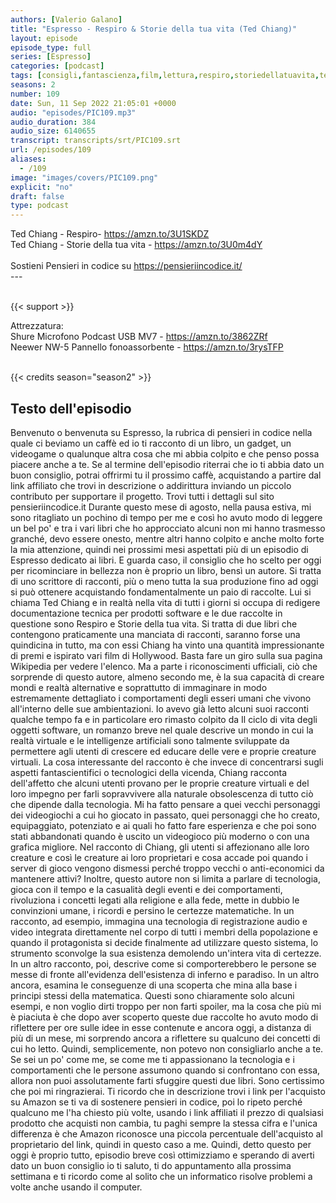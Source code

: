 ```yaml
---
authors: [Valerio Galano]
title: "Espresso - Respiro & Storie della tua vita (Ted Chiang)"
layout: episode
episode_type: full
series: [Espresso]
categories: [podcast]
tags: [consigli,fantascienza,film,lettura,respiro,storiedellatuavita,tedchiang]
seasons: 2
number: 109
date: Sun, 11 Sep 2022 21:05:01 +0000
audio: "episodes/PIC109.mp3"
audio_duration: 384
audio_size: 6140655
transcript: transcripts/srt/PIC109.srt
url: /episodes/109
aliases: 
  - /109
image: "images/covers/PIC109.png"
explicit: "no"
draft: false
type: podcast
---
```

Ted Chiang - Respiro- <a href="https://amzn.to/3U1SKDZ" rel="noopener">https://amzn.to/3U1SKDZ</a> <br />
Ted Chiang - Storie della tua vita - <a href="https://amzn.to/3U0m4dY" rel="noopener">https://amzn.to/3U0m4dY</a> <br />
<br />
Sostieni Pensieri in codice su <a href="https://pensieriincodice.it/" rel="noopener">https://pensieriincodice.it/</a> <br />
---<br />
<br />


{{< support >}}

Attrezzatura:<br />
Shure Microfono Podcast USB MV7 - <a href="https://amzn.to/3862ZRf" rel="noopener">https://amzn.to/3862ZRf</a> <br />
Neewer NW-5 Pannello fonoassorbente - <a href="https://amzn.to/3rysTFP" rel="noopener">https://amzn.to/3rysTFP</a> <br />
<br />


{{< credits season="season2" >}}

<!-- more -->

## Testo dell'episodio

Benvenuto o benvenuta su Espresso, la rubrica di pensieri in codice nella quale ci beviamo
un caffè ed io ti racconto di un libro, un gadget, un videogame o qualunque altra cosa
che mi abbia colpito e che penso possa piacere anche a te.
Se al termine dell'episodio riterrai che io ti abbia dato un buon consiglio, potrai
offrirmi tu il prossimo caffè, acquistando a partire dal link affiliato che trovi in
descrizione o addirittura inviando un piccolo contributo per supportare il progetto.
Trovi tutti i dettagli sul sito pensieriincodice.it
Durante questo mese di agosto, nella pausa estiva, mi sono ritagliato un pochino di tempo
per me e così ho avuto modo di leggere un bel po' e tra i vari libri che ho approcciato
alcuni non mi hanno trasmesso granché, devo essere onesto, mentre altri hanno colpito
e anche molto forte la mia attenzione, quindi nei prossimi mesi aspettati più di un episodio
di Espresso dedicato ai libri.
E guarda caso, il consiglio che ho scelto per oggi per ricominciare in bellezza non è
proprio un libro, bensì un autore.
Si tratta di uno scrittore di racconti, più o meno tutta la sua produzione fino ad oggi
si può ottenere acquistando fondamentalmente un paio di raccolte.
Lui si chiama Ted Chiang e in realtà nella vita di tutti i giorni si occupa di redigere
documentazione tecnica per prodotti software e le due raccolte in questione sono Respiro
e Storie della tua vita.
Si tratta di due libri che contengono praticamente una manciata di racconti, saranno forse una
quindicina in tutto, ma con essi Chiang ha vinto una quantità impressionante di premi
e ispirato vari film di Hollywood.
Basta fare un giro sulla sua pagina Wikipedia per vedere l'elenco.
Ma a parte i riconoscimenti ufficiali, ciò che sorprende di questo autore, almeno secondo
me, è la sua capacità di creare mondi e realtà alternative e soprattutto di immaginare
in modo estremamente dettagliato i comportamenti degli esseri umani che vivono all'interno
delle sue ambientazioni.
Io avevo già letto alcuni suoi racconti qualche tempo fa e in particolare ero rimasto colpito
da Il ciclo di vita degli oggetti software, un romanzo breve nel quale descrive un mondo
in cui la realtà virtuale e le intelligenze artificiali sono talmente sviluppate da permettere
agli utenti di crescere ed educare delle vere e proprie creature virtuali.
La cosa interessante del racconto è che invece di concentrarsi sugli aspetti fantascientifici
o tecnologici della vicenda, Chiang racconta dell'affetto che alcuni utenti provano per
le proprie creature virtuali e del loro impegno per farli sopravvivere alla naturale obsolescenza
di tutto ciò che dipende dalla tecnologia.
Mi ha fatto pensare a quei vecchi personaggi dei videogiochi a cui ho giocato in passato,
quei personaggi che ho creato, equipaggiato, potenziato e ai quali ho fatto fare esperienza
e che poi sono stati abbandonati quando è uscito un videogioco più moderno o con una
grafica migliore.
Nel racconto di Chiang, gli utenti si affezionano alle loro creature e così le creature ai
loro proprietari e cosa accade poi quando i server di gioco vengono dismessi perché
troppo vecchi o anti-economici da mantenere attivi?
Inoltre, questo autore non si limita a parlare di tecnologia, gioca con il tempo e la casualità
degli eventi e dei comportamenti, rivoluziona i concetti legati alla religione e alla fede,
mette in dubbio le convinzioni umane, i ricordi e persino le certezze matematiche.
In un racconto, ad esempio, immagina una tecnologia di registrazione audio e video integrata direttamente
nel corpo di tutti i membri della popolazione e quando il protagonista si decide finalmente
ad utilizzare questo sistema, lo strumento sconvolge la sua esistenza demolendo un'intera
vita di certezze.
In un altro racconto, poi, descrive come si comporterebbero le persone se messe di fronte
all'evidenza dell'esistenza di inferno e paradiso.
In un altro ancora, esamina le conseguenze di una scoperta che mina alla base i principi
stessi della matematica.
Questi sono chiaramente solo alcuni esempi, e non voglio dirti troppo per non farti spoiler,
ma la cosa che più mi è piaciuta è che dopo aver scoperto queste due raccolte ho avuto
modo di riflettere per ore sulle idee in esse contenute e ancora oggi, a distanza di più
di un mese, mi sorprendo ancora a riflettere su qualcuno dei concetti di cui ho letto.
Quindi, semplicemente, non potevo non consigliarlo anche a te.
Se sei un po' come me, se come me ti appassionano la tecnologia e i comportamenti che le persone
assumono quando si confrontano con essa, allora non puoi assolutamente farti sfuggire questi
due libri.
Sono certissimo che poi mi ringrazierai.
Ti ricordo che in descrizione trovi i link per l'acquisto su Amazon se ti va di sostenere
pensieri in codice, poi lo ripeto perché qualcuno me l'ha chiesto più volte, usando
i link affiliati il prezzo di qualsiasi prodotto che acquisti non cambia, tu paghi sempre la
stessa cifra e l'unica differenza è che Amazon riconosce una piccola percentuale dell'acquisto
al proprietario del link, quindi in questo caso a me.
Quindi, detto questo per oggi è proprio tutto, episodio breve così ottimizziamo e sperando
di averti dato un buon consiglio io ti saluto, ti do appuntamento alla prossima settimana
e ti ricordo come al solito che un informatico risolve problemi a volte anche usando il computer.

